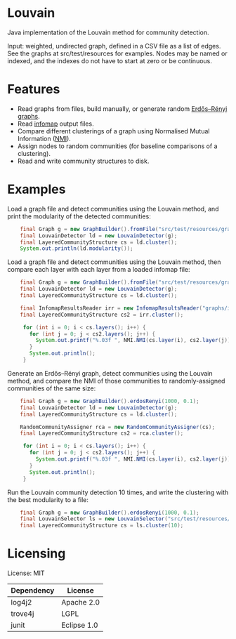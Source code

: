 # Louvain

Java implementation of the Louvain method for community detection.  

Input: weighted, undirected graph, defined in a CSV file as a list of edges.  See the graphs at src/test/resources for examples.  Nodes may be named or indexed, and the indexes do not have to start at zero or be continuous.

# Features

* Read graphs from files, build manually, or generate random [Erdős–Rényi graphs](https://en.wikipedia.org/wiki/Erd%C5%91s%E2%80%93R%C3%A9nyi_model).
* Read [infomap](https://www.mapequation.org/) output files.
* Compare different clusterings of a graph using Normalised Mutual Information ([NMI](https://en.wikipedia.org/wiki/Mutual_information)).
* Assign nodes to random communities (for baseline comparisons of a clustering).
* Read and write community structures to disk.

# Examples

Load a graph file and detect communities using the Louvain method, and print the modularity of the detected communities:
```java
    final Graph g = new GraphBuilder().fromFile("src/test/resources/graphs/arxiv.txt", true);
    final LouvainDetector ld = new LouvainDetector(g);
    final LayeredCommunityStructure cs = ld.cluster();
    System.out.println(ld.modularity());
```

Load a graph file and detect communities using the Louvain method, then compare each layer with each layer from a loaded infomap file:
```java
    final Graph g = new GraphBuilder().fromFile("src/test/resources/graphs/arxiv.txt", true);
    final LouvainDetector ld = new LouvainDetector(g);
    final LayeredCommunityStructure cs = ld.cluster();

    final InfomapResultsReader irr = new InfomapResultsReader("graphs/infomap.tree");
    final LayeredCommunityStructure cs2 = irr.cluster();

     for (int i = 0; i < cs.layers(); i++) {
       for (int j = 0; j < cs2.layers(); j++) {
         System.out.printf("%.03f ", NMI.NMI(cs.layer(i), cs2.layer(j)));
       }
       System.out.println();
     }
```

Generate an Erdős–Rényi graph, detect communities using the Louvain method, and compare the NMI of those communities to randomly-assigned communities of the same size:
```java
    final Graph g = new GraphBuilder().erdosRenyi(1000, 0.1);
    final LouvainDetector ld = new LouvainDetector(g);
    final LayeredCommunityStructure cs = ld.cluster();

    RandomCommunityAssigner rca = new RandomCommunityAssigner(cs);
    final LayeredCommunityStructure cs2 = rca.cluster();

     for (int i = 0; i < cs.layers(); i++) {
       for (int j = 0; j < cs2.layers(); j++) {
         System.out.printf("%.03f ", NMI.NMI(cs.layer(i), cs2.layer(j)));
       }
       System.out.println();
     }
```

Run the Louvain community detection 10 times, and write the clustering with the best modularity to a file:
```java
    final Graph g = new GraphBuilder().erdosRenyi(1000, 0.1);
    final LouvainSelector ls = new LouvainSelector("src/test/resources/graphs/arxiv.txt", "out.csv");
    final LayeredCommunityStructure cs = ls.cluster(10);
```

# Licensing

License: MIT

| Dependency  | License |
| ------------- | ------------- |
| log4j2  | Apache 2.0  |
| trove4j  | LGPL  |
| junit  | Eclipse 1.0  |

